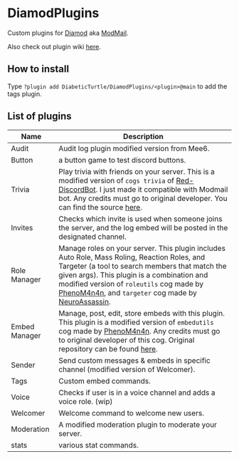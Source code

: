 # DiamodPlugins

Custom plugins for [Diamod](https://github.com/DiabeticTurtle/modmail) aka [ModMail](https://github.com/kyb3r/modmail).

Also check out plugin wiki [here](https://github.com/kyb3r/modmail/wiki/Plugins).

## How to install

Type `?plugin add DiabeticTurtle/DiamodPlugins/<plugin>@main` to add the tags plugin.


## List of plugins
| Name | Description |
| --- | --- |
| Audit | Audit log plugin modified version from Mee6. |
| Button | a button game to test discord buttons. |
| Trivia | Play trivia with friends on your server. This is a modified version of `cogs trivia` of [Red-DiscordBot](https://github.com/Cog-Creators/Red-DiscordBot). I just made it compatible with Modmail bot. Any credits must go to original developer. You can find the source [here](https://github.com/Cog-Creators/Red-DiscordBot/tree/V3/develop/redbot/cogs/trivia). |
| Invites | Checks which invite is used when someone joins the server, and the log embed will be posted in the designated channel. |
| Role Manager | Manage roles on your server. This plugin includes Auto Role, Mass Roling, Reaction Roles, and Targeter (a tool to search members that match the given args). This plugin is a combination and modified version of `roleutils` cog made by [PhenoM4n4n](https://github.com/phenom4n4n), and `targeter` cog made by [NeuroAssassin](https://github.com/NeuroAssassin). |
| Embed Manager | Manage, post, edit, store embeds with this plugin. This plugin is a modified version of `embedutils` cog made by [PhenoM4n4n](https://github.com/phenom4n4n). Any credits must go to original developer of this cog. Original repository can be found [here](https://github.com/phenom4n4n/phen-cogs/tree/master/embedutils). |
| Sender | Send custom messages & embeds in specific channel (modified version of Welcomer). |
| Tags | Custom embed commands. |
| Voice | Checks if user is in a voice channel and adds a voice role. (wip) |
| Welcomer | Welcome command to welcome new users. |
| Moderation | A modified moderation plugin to moderate your server. |
| stats | various stat commands. |
